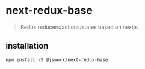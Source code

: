 # next-redux-base
> Redux reducers/actions/states based on nextjs.

## installation
```shell
npm install -S @jswork/next-redux-base
```
